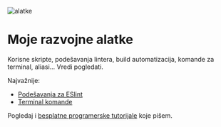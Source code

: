![alatke](https://cdn-images-1.medium.com/max/2000/1*mM2AMk0TRENA2zF2RMEebA.jpeg)

# Moje razvojne alatke

Korisne skripte, podešavanja lintera, build automatizacija, komande za terminal, aliasi... Vredi pogledati.

Najvažnije:
* [Podešavanja za ESlint](https://github.com/skolakoda/kodni-standard/blob/master/.eslintrc)
* [Terminal komande](terminal/terminal-komande.md)

Pogledaj i [besplatne programerske tutorijale](https://skolakoda.org/) koje pišem.
